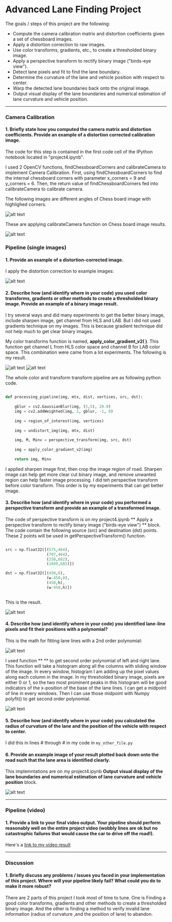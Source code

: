 # Advanced Lane Finding Project

The goals / steps of this project are the following:

* Compute the camera calibration matrix and distortion coefficients given a set of chessboard images.
* Apply a distortion correction to raw images.
* Use color transforms, gradients, etc., to create a thresholded binary image.
* Apply a perspective transform to rectify binary image ("birds-eye view").
* Detect lane pixels and fit to find the lane boundary.
* Determine the curvature of the lane and vehicle position with respect to center.
* Warp the detected lane boundaries back onto the original image.
* Output visual display of the lane boundaries and numerical estimation of lane curvature and vehicle position.

[//]: # (Image References)

[image1]: ./chess1.png "image1"
[image2]: ./undistorted_1.png "image2"
[image3]: ./undistorted_2.png "image3"
[image4]: ./apply_g_v2.png "image4"
[image5]: ./binary_example.png "image5"
[image6]: ./p_transform.png "image6"
[image7]: ./examples/color_fit_lines.jpg "image7"
[image8]: ./fit_poly.png "image8"
[image10]: ./draw_lane_info.png "image10"
[video1]: ./project4_adv_lane_video.mp4 "Video"

---

### Camera Calibration

#### 1. Briefly state how you computed the camera matrix and distortion coefficients. Provide an example of a distortion corrected calibration image.

The code for this step is contained in the first code cell of the IPython notebook located in "project4.ipynb".  

I used 2 OpenCV functions, findChessboardCorners and calibrateCamera to implement Camera Calibration. First, using findChessboardCorners to find the internal chessboard corners with parameter x_corners = 9 and y_corners = 6. Then, the return value of findChessboardCorners fed into calibrateCamera to calibrate camera.

The following images are different angles of Chess board image with highlighed corners.

![alt text][image1]

These are applying calibrateCamera function on Chess board image results.

![alt text][image2]

### Pipeline (single images)

#### 1. Provide an example of a distortion-corrected image.

I apply the distortion correction to example images:

![alt text][image3]

#### 2. Describe how (and identify where in your code) you used color transforms, gradients or other methods to create a thresholded binary image.  Provide an example of a binary image result.

I try several ways and did many experiments to get the better binary image, include sharpen image, get channel from HLS and LAB. But I did not used gradients technique on my images. This is because gradient technique did not help much to get clear binary images.

My color transforms function is named, **apply_color_gradient_v2( )**. This function get channel L from HLS color space and channel B for LAB color space. This combination were came from a lot experiments. The following is my result.

![alt text][image4]
![alt text][image5]

The whole color and transform transform pipeline are as following python code.
```python

def processing_pipeline(img, mtx, dist, vertices, src, dst):
    
    gblur = cv2.GaussianBlur(img, (5,5), 20.0)
    img = cv2.addWeighted(img, 2, gblur, -1, 0)
    
    img = region_of_interest(img, vertices)
    
    img = undistort_img(img, mtx, dist)    
    
    img, M, Minv = perspective_transform(img, src, dst)
    
    img = apply_color_gradient_v2(img)
    
    return img, Minv

```

I applied sharpen image first, then crop the image region of road. Sharpen image can help get more clear cut binary image, and remove unwanted region can help faster image processing. I did teh perspective transform before color transform. This order is by my experiments that can get better image.

#### 3. Describe how (and identify where in your code) you performed a perspective transform and provide an example of a transformed image.

The code of perspective transform is on my project4.ipynb ** 
Apply a perspective transform to rectify binary image ("birds-eye view") ** block. The code contain the following source (src) and destination (dst) points. These 2 points will be used in getPerspectiveTransform() function.

```python

src = np.float32([(575,464),
                  (707,464), 
                  (258,682), 
                  (1049,682)])

dst = np.float32([(450,0),
                  (w-450,0),
                  (450,h),
                  (w-450,h)])
                  
```
This is the result.

![alt text][image6]

#### 4. Describe how (and identify where in your code) you identified lane-line pixels and fit their positions with a polynomial?

This is the math for fitting lane lines with a 2nd order polynomial:

![alt text][image7]

I used function ** ** to get second order polynomial of left and right lane. This function will take a histogram along all the columns with sliding window of the image. In every window, histogram I am adding up the pixel values along each column in the image. In my thresholded binary image, pixels are either 0 or 1, so the two most prominent peaks in this histogram will be good indicators of the x-position of the base of the lane lines. I can get a midpoint of line in every windows. Then I can use those midpoint with Numpy polyfit() to get second order polynomial.

![alt text][image8]

#### 5. Describe how (and identify where in your code) you calculated the radius of curvature of the lane and the position of the vehicle with respect to center.

I did this in lines # through # in my code in `my_other_file.py`

#### 6. Provide an example image of your result plotted back down onto the road such that the lane area is identified clearly.

This implemntations are on my project4.ipynb **Output visual display of the lane boundaries and numerical estimation of lane curvature and vehicle position** block.

![alt text][image10]

---

### Pipeline (video)

#### 1. Provide a link to your final video output.  Your pipeline should perform reasonably well on the entire project video (wobbly lines are ok but no catastrophic failures that would cause the car to drive off the road!).

Here's a [link to my video result](./project_video.mp4)

---

### Discussion

#### 1. Briefly discuss any problems / issues you faced in your implementation of this project.  Where will your pipeline likely fail?  What could you do to make it more robust?

There are 2 parts of this project I took most of time to tune. One is Finding a good color transforms, gradients and other methods to create a thresholded binary image. And the other is finding a method to verify invalid lane information (radius of curvature ,and the position of lane) to abandon.





